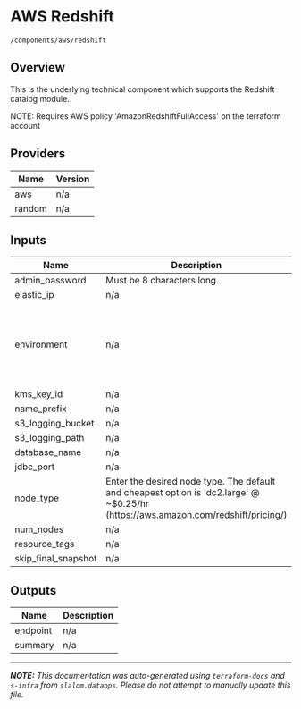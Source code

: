 
# AWS Redshift

`/components/aws/redshift`

## Overview


This is the underlying technical component which supports the Redshift catalog module.

NOTE: Requires AWS policy 'AmazonRedshiftFullAccess' on the terraform account

## Providers

| Name | Version |
|------|---------|
| aws | n/a |
| random | n/a |

## Inputs

| Name | Description | Type | Default | Required |
|------|-------------|------|---------|:-----:|
| admin\_password | Must be 8 characters long. | `string` | n/a | yes |
| elastic\_ip | n/a | `string` | n/a | yes |
| environment | n/a | <pre>object({<br>    vpc_id          = string<br>    aws_region      = string<br>    public_subnets  = list(string)<br>    private_subnets = list(string)<br>  })</pre> | n/a | yes |
| kms\_key\_id | n/a | `string` | n/a | yes |
| name\_prefix | n/a | `string` | n/a | yes |
| s3\_logging\_bucket | n/a | `string` | n/a | yes |
| s3\_logging\_path | n/a | `string` | n/a | yes |
| database\_name | n/a | `string` | `"redshift_db"` | no |
| jdbc\_port | n/a | `number` | `5439` | no |
| node\_type | Enter the desired node type. The default and cheapest option is 'dc2.large' @ ~$0.25/hr  (https://aws.amazon.com/redshift/pricing/) | `string` | `"dc2.large"` | no |
| num\_nodes | n/a | `number` | `1` | no |
| resource\_tags | n/a | `map` | `{}` | no |
| skip\_final\_snapshot | n/a | `bool` | `false` | no |

## Outputs

| Name | Description |
|------|-------------|
| endpoint | n/a |
| summary | n/a |

---------------------

_**NOTE:** This documentation was auto-generated using
`terraform-docs` and `s-infra` from `slalom.dataops`.
Please do not attempt to manually update this file._
